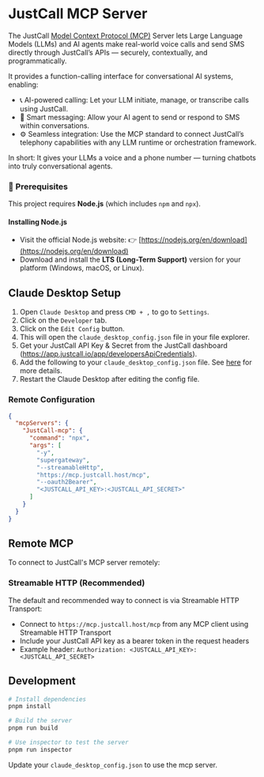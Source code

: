 # JustCall MCP Server

The JustCall [Model Context Protocol (MCP)](https://modelcontextprotocol.com/) Server lets Large Language Models (LLMs) and AI agents make real-world voice calls and send SMS directly through JustCall’s APIs — securely, contextually, and programmatically.

It provides a function-calling interface for conversational AI systems, enabling:

- 📞 AI-powered calling: Let your LLM initiate, manage, or transcribe calls using JustCall.
- 💬 Smart messaging: Allow your AI agent to send or respond to SMS within conversations.
- ⚙️ Seamless integration: Use the MCP standard to connect JustCall’s telephony capabilities with any LLM runtime or orchestration framework.

In short: It gives your LLMs a voice and a phone number — turning chatbots into truly conversational agents.

### 🧩 Prerequisites

This project requires **Node.js** (which includes `npm` and `npx`).

#### Installing Node.js

- Visit the official Node.js website:
  👉 [https://nodejs.org/en/download](https://nodejs.org/en/download)
- Download and install the **LTS (Long-Term Support)** version for your platform (Windows, macOS, or Linux).

## Claude Desktop Setup

1. Open `Claude Desktop` and press `CMD + ,` to go to `Settings`.
2. Click on the `Developer` tab.
3. Click on the `Edit Config` button.
4. This will open the `claude_desktop_config.json` file in your file explorer.
5. Get your JustCall API Key & Secret from the JustCall dashboard (<https://app.justcall.io/app/developersApiCredentials>).
6. Add the following to your `claude_desktop_config.json` file. See [here](https://modelcontextprotocol.io/quickstart/user) for more details.
7. Restart the Claude Desktop after editing the config file.

### Remote Configuration

```json
{
  "mcpServers": {
    "JustCall-mcp": {
      "command": "npx",
      "args": [
        "-y",
        "supergateway",
        "--streamableHttp",
        "https://mcp.justcall.host/mcp",
        "--oauth2Bearer",
        "<JUSTCALL_API_KEY>:<JUSTCALL_API_SECRET>"
      ]
    }
  }
}
```

## Remote MCP

To connect to JustCall's MCP server remotely:

### Streamable HTTP (Recommended)

The default and recommended way to connect is via Streamable HTTP Transport:

- Connect to `https://mcp.justcall.host/mcp` from any MCP client using Streamable HTTP Transport
- Include your JustCall API key as a bearer token in the request headers
- Example header: `Authorization: <JUSTCALL_API_KEY>:<JUSTCALL_API_SECRET>`

## Development

```bash
# Install dependencies
pnpm install

# Build the server
pnpm run build

# Use inspector to test the server
pnpm run inspector
```

Update your `claude_desktop_config.json` to use the mcp server.
